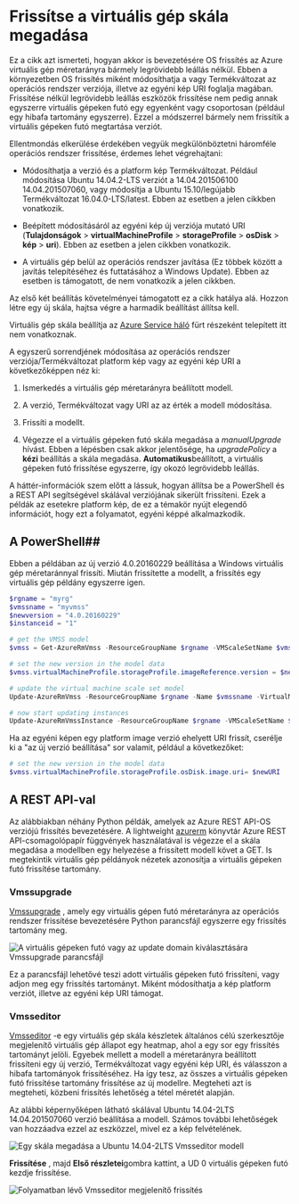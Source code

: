<properties
    pageTitle="A virtuális gép skála beállítja az alkalmazások terjesztése |} Microsoft Azure"
    description="A virtuális gép skála készletek-alkalmazások terjesztése"
    services="virtual-machine-scale-sets"
    documentationCenter=""
    authors="gbowerman"
    manager="timlt"
    editor=""
    tags="azure-resource-manager"/>

<tags
    ms.service="virtual-machine-scale-sets"
    ms.workload="na"
    ms.tgt_pltfrm="na"
    ms.devlang="na"
    ms.topic="article"
    ms.date="09/13/2016"
    ms.author="guybo"/>


# <a name="upgrade-a-virtual-machine-scale-set"></a>Frissítse a virtuális gép skála megadása

Ez a cikk azt ismerteti, hogyan akkor is bevezetésére OS frissítés az Azure virtuális gép méretarányra bármely legrövidebb leállás nélkül. Ebben a környezetben OS frissítés miként módosíthatja a vagy Termékváltozat az operációs rendszer verziója, illetve az egyéni kép URI foglalja magában. Frissítése nélkül legrövidebb leállás eszközök frissítése nem pedig annak egyszerre virtuális gépeken futó egy egyenként vagy csoportosan (például egy hibafa tartomány egyszerre). Ezzel a módszerrel bármely nem frissítik a virtuális gépeken futó megtartása verziót.

Ellentmondás elkerülése érdekében vegyük megkülönböztetni háromféle operációs rendszer frissítése, érdemes lehet végrehajtani:

- Módosíthatja a verzió és a platform kép Termékváltozat. Például módosítása Ubuntu 14.04.2-LTS verziót a 14.04.201506100 14.04.201507060, vagy módosítja a Ubuntu 15.10/legújabb Termékváltozat 16.04.0-LTS/latest. Ebben az esetben a jelen cikkben vonatkozik.

- Beépített módosításáról az egyéni kép új verziója mutató URI (**Tulajdonságok** > **virtualMachineProfile** > **storageProfile** > **osDisk** > **kép** > **uri**). Ebben az esetben a jelen cikkben vonatkozik.

- A virtuális gép belül az operációs rendszer javítása (Ez többek között a javítás telepítéséhez és futtatásához a Windows Update). Ebben az esetben is támogatott, de nem vonatkozik a jelen cikkben.

Az első két beállítás követelményei támogatott ez a cikk hatálya alá. Hozzon létre egy új skála, hajtsa végre a harmadik beállítást állítsa kell.

Virtuális gép skála beállítja az [Azure Service háló](https://azure.microsoft.com/services/service-fabric/) fürt részeként telepített itt nem vonatkoznak.

A egyszerű sorrendjének módosítása az operációs rendszer verziója/Termékváltozat platform kép vagy az egyéni kép URI a következőképpen néz ki:

1. Ismerkedés a virtuális gép méretarányra beállított modell.

2. A verzió, Termékváltozat vagy URI az az érték a modell módosítása.

3. Frissíti a modellt.

4. Végezze el a virtuális gépeken futó skála megadása a *manualUpgrade* hívást. Ebben a lépésben csak akkor jelentősége, ha *upgradePolicy* a **kézi** beállítás a skála megadása. **Automatikus**beállított, a virtuális gépeken futó frissítése egyszerre, így okozó legrövidebb leállás.


A háttér-információk szem előtt a lássuk, hogyan állítsa be a PowerShell és a REST API segítségével skálával verziójának sikerült frissíteni. Ezek a példák az esetekre platform kép, de ez a témakör nyújt elegendő információt, hogy ezt a folyamatot, egyéni képpé alkalmazkodik.

## <a name="powershell"></a>A PowerShell##

Ebben a példában az új verzió 4.0.20160229 beállítása a Windows virtuális gép méretaránnyal frissíti. Miután frissítette a modellt, a frissítés egy virtuális gép példány egyszerre igen.

```powershell
$rgname = "myrg"
$vmssname = "myvmss"
$newversion = "4.0.20160229"
$instanceid = "1"

# get the VMSS model
$vmss = Get-AzureRmVmss -ResourceGroupName $rgname -VMScaleSetName $vmssname

# set the new version in the model data
$vmss.virtualMachineProfile.storageProfile.imageReference.version = $newversion

# update the virtual machine scale set model
Update-AzureRmVmss -ResourceGroupName $rgname -Name $vmssname -VirtualMachineScaleSet $vmss

# now start updating instances
Update-AzureRmVmssInstance -ResourceGroupName $rgname -VMScaleSetName $vmssname -InstanceId $instanceId
```

Ha az egyéni képen egy platform image verzió ehelyett URI frissít, cserélje ki a "az új verzió beállítása" sor valamit, például a következőket:

```powershell
# set the new version in the model data
$vmss.virtualMachineProfile.storageProfile.osDisk.image.uri= $newURI
```


## <a name="the-rest-api"></a>A REST API-val

Az alábbiakban néhány Python példák, amelyek az Azure REST API-OS verziójú frissítés bevezetésére. A lightweight [azurerm](https://pypi.python.org/pypi/azurerm) könyvtár Azure REST API-csomagolópapír függvények használatával is végezze el a skála megadása a modellben egy helyezése a frissített modell követ a GET. Is megtekintik virtuális gép példányok nézetek azonosítja a virtuális gépeken futó frissítése tartomány.

### <a name="vmssupgrade"></a>Vmssupgrade

 [Vmssupgrade](https://github.com/gbowerman/vmsstools) , amely egy virtuális gépen futó méretarányra az operációs rendszer frissítése bevezetésére Python parancsfájl egyszerre egy frissítés tartomány meg.

![A virtuális gépeken futó vagy az update domain kiválasztására Vmssupgrade parancsfájl](./media/virtual-machine-scale-sets-upgrade-scale-set/vmssupgrade-screenshot.png)

Ez a parancsfájl lehetővé teszi adott virtuális gépeken futó frissíteni, vagy adjon meg egy frissítés tartományt. Miként módosíthatja a kép platform verziót, illetve az egyéni kép URI támogat.

### <a name="vmsseditor"></a>Vmsseditor

[Vmsseditor](https://github.com/gbowerman/vmssdashboard) -e egy virtuális gép skála készletek általános célú szerkesztője megjelenítő virtuális gép állapot egy heatmap, ahol a egy sor egy frissítés tartományt jelöli. Egyebek mellett a modell a méretarányra beállított frissíteni egy új verzió, Termékváltozat vagy egyéni kép URI, és válasszon a hibafa tartományok frissítéséhez. Ha így tesz, az összes a virtuális gépeken futó frissítése tartomány frissítése az új modellre. Megteheti azt is megteheti, közbeni frissítés lehetőség a tétel méretét alapján.  

Az alábbi képernyőképen látható skálával Ubuntu 14.04-2LTS 14.04.201507060 verzió beállítása a modell. Számos további lehetőségek van hozzáadva ezzel az eszközzel, mivel ez a kép felvételének.

![Egy skála megadása a Ubuntu 14.04-2LTS Vmsseditor modell](./media/virtual-machine-scale-sets-upgrade-scale-set/vmssEditor1.png)

**Frissítése** , majd **Első részletei**gombra kattint, a UD 0 virtuális gépeken futó kezdje frissítése.

![Folyamatban lévő Vmsseditor megjelenítő frissítés](./media/virtual-machine-scale-sets-upgrade-scale-set/vmssEditor2.png)
